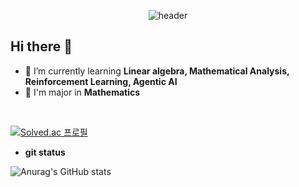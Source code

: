 <div align=center>

![header](https://capsule-render.vercel.app/api?type=waving&color=auto&height=300&section=header&text=Hongkyu%20Koh&fontSize=90&animation=fadeIn&fontAlignY=38&desc=Github&descAlignY=51&descAlign=62)

</div> 

## Hi there 👋
- 🌱 I’m currently learning **Linear algebra, Mathematical Analysis, Reinforcement Learning, Agentic AI**
- 🏫 I'm major in **Mathematics**




</div>

<br>

[![Solved.ac
프로필](http://mazassumnida.wtf/api/v2/generate_badge?boj=issac1102)](https://solved.ac/issac1102)

- **git status**
 
 ![Anurag's GitHub stats](https://github-readme-stats.vercel.app/api?username=koh-hongQ&show_icons=true&theme=radical)
